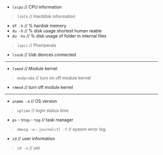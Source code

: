 - `lscpu` // CPU information
> `lsblk` // Harddisk information
- `df -h` // % hardisk memory 
- `du -h` // % disk usage shortest human reable
- `du -hs` // % disk usage of folder in internal files
> `lspci` // Pheriperals
- `lsusb` // Usb devices connected
---
- `lsmod` // Module kernel
> `modprobe` // turn on off module kernel
- `rmmod` // turn off module kernel
---
- `uname -a` // OS version
> `uptime`  // login status time
- `ps` - `htop` - `top` // task manager
> `dmesg -w` - `journalctl -f` // system error log
- `id` // user information
> `id -u` // uid